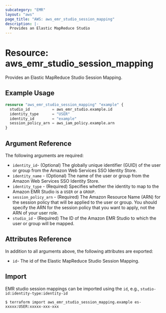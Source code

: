 ```yaml
---
subcategory: "EMR"
layout: "aws"
page_title: "AWS: aws_emr_studio_session_mapping"
description: |-
  Provides an Elastic MapReduce Studio
---
```


# Resource: aws_emr_studio_session_mapping

Provides an Elastic MapReduce Studio Session Mapping.

## Example Usage

```terraform
resource "aws_emr_studio_session_mapping" "example" {
  studio_id          = aws_emr_studio.example.id
  identity_type      = "USER"
  identity_id        = "example"
  session_policy_arn = aws_iam_policy.example.arn
}
```

## Argument Reference

The following arguments are required:

* `identity_id`- (Optional) The globally unique identifier (GUID) of the user or group from the Amazon Web Services SSO Identity Store.
* `identity_name` - (Optional) The name of the user or group from the Amazon Web Services SSO Identity Store.
* `identity_type` - (Required) Specifies whether the identity to map to the Amazon EMR Studio is a `USER` or a `GROUP`.
* `session_policy_arn` - (Required) The Amazon Resource Name (ARN) for the session policy that will be applied to the user or group. You should specify the ARN for the session policy that you want to apply, not the ARN of your user role.
* `studio_id` - (Required) The ID of the Amazon EMR Studio to which the user or group will be mapped.

## Attributes Reference

In addition to all arguments above, the following attributes are exported:

* `id`- The id of the Elastic MapReduce Studio Session Mapping.

## Import

EMR studio session mappings can be imported using the `id`, e.g., `studio-id:identity-type:identity-id`

```
$ terraform import aws_emr_studio_session_mapping.example es-xxxxx:USER:xxxxx-xxx-xxx
```

